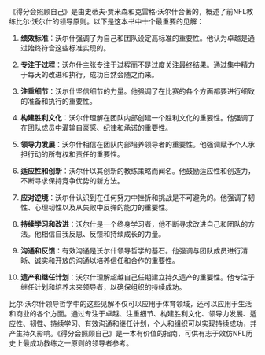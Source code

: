 《得分会照顾自己》是由史蒂夫·贾米森和克雷格·沃尔什合著的，概述了前NFL教练比尔·沃尔什的领导原则。以下是这本书中十个最重要的见解：

1. **绩效标准**：沃尔什强调了为自己和团队设定高标准的重要性。他认为卓越是通过始终符合这些标准实现的。

2. **专注于过程**：沃尔什主张专注于过程而不是过度关注最终结果。通过集中精力于每天的改进和执行，成功自然会随之而来。

3. **注重细节**：沃尔什坚信细节的力量。他强调了在比赛的各个方面都要进行细致的准备和执行的重要性。

4. **构建胜利文化**：沃尔什理解在团队内部创建一个胜利文化的重要性。他强调了在团队成员中灌输自豪感、纪律和承诺的重要性。

5. **领导力发展**：沃尔什相信在团队内部培养领导者的重要性。他强调赋予个人承担行动的所有权和责任的重要性。

6. **适应性和创新**：沃尔什以其创新的教练策略而闻名。他鼓励适应性和创造力，不断寻求保持竞争优势的新方法。

7. **应对逆境**：沃尔什认识到在任何努力中挫折和挑战是不可避免的。他强调了韧性、心理韧性以及从失败中反弹的能力的重要性。

8. **持续学习和改进**：沃尔什是一个终身学习者，他不断寻求改进自己和团队的方法。他相信自我反思、反馈和持续成长的力量。

9. **沟通和反馈**：有效沟通是沃尔什领导哲学的基石。他强调与团队成员进行清晰、诚实和开放的沟通以培养信任和合作的重要性。

10. **遗产和继任计划**：沃尔什理解超越自己任期建立持久遗产的重要性。他专注于继任计划和培养未来领导者，以确保组织的持续成功。

比尔·沃尔什领导哲学中的这些见解不仅可以应用于体育领域，还可以应用于生活和商业的各个方面。通过专注于卓越、注重细节、构建胜利文化、领导力发展、适应性、韧性、持续学习、有效沟通和继任计划，个人和组织可以实现持续成功，并产生持久影响。《得分会照顾自己》是一本有价值的指南，可供有志于效仿NFL历史上最成功教练之一原则的领导者参考。